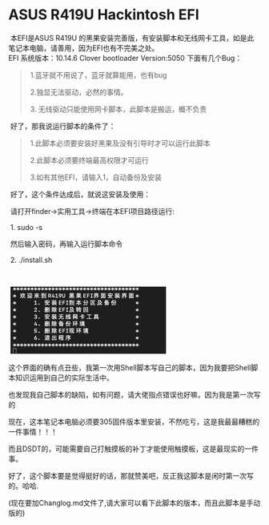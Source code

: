 #  ASUS R419U Hackintosh EFI 


​      本EFI是ASUS R419U 的黑果安装完善版，有安装脚本和无线网卡工具，如是此笔记本电脑，请善用，因为EFI也有不完美之处。
​        
       EFI 系统版本：10.14.6
       Clover bootloader Version:5050
​	下面有几个Bug：

> ​			1.蓝牙就不用说了，蓝牙就算能用，也有bug
>
> ​			2.独显无法驱动，必然的事情。
>
> ​			3. 无线驱动只能使用网卡脚本，此脚本是搬运，概不负责

​            好了，那我说运行脚本的条件了：

> ​				1.此脚本必须要安装好黑果及没有引导时才可以运行此脚本
>
> ​				2.此脚本必须要终端最高权限才可运行
>
> ​				3.如有其他EFI，请输入1，自动备份及安装

​	好了，这个条件达成后，就说这安装及使用：

​			请打开finder->实用工具->终端在本EFI项目路径运行:

​		       1. sudo -s

​				然后输入密码，再输入运行脚本命令

​			  2. ./install.sh

​				

​	![](https://github.com/fromleige/ASUS-R419U-Hackintosh-EFI/blob/master/images/readme/test.jpg)

​        这个界面的确有点丑些，我第一次用Shell脚本写自己的脚本，因为我要把Shell脚本知识运用到自己的实际生活中。

​	  也发现我自己脚本的缺陷，如有问题，请大佬指点错误也好嘛，因为我是第一次写的

​      现在，这本笔记本电脑必须要305固件版本里安装，不然吃亏，这是我最最糟糕的一件事情！！！

​       而且DSDT的，可能需要自己打触摸板的补丁才能使用触摸板，这是最现实的一件事。

​      好了，这个脚本要是觉得挺好的话，那就赞美吧，反正我这脚本是闲时第一次写的。哈哈.

 (现在要加Changlog.md文件了,请大家可以看下此脚本的版本，而且此脚本是手动版的)

